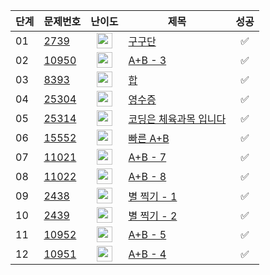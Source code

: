| **단계** | **문제번호** | **난이도** | **제목** | **성공** |
|--------|----------|:---------:|--------|:--------:|
| 01     | [2739](https://www.acmicpc.net/problem/2739)   | <img src="../../images/브5.svg" alt="브5" width="25"/> | [구구단](./03_solution/01_2739.md) | ✅ |
| 02     | [10950](https://www.acmicpc.net/problem/10950) | <img src="../../images/브5.svg" alt="브5" width="25"/> | [A+B - 3](./03_solution/02_10950.md) | ✅ |
| 03     | [8393](https://www.acmicpc.net/problem/8393)   | <img src="../../images/브5.svg" alt="브5" width="25"/> | [합](./03_solution/03_8393.md) | ✅ |
| 04     | [25304](https://www.acmicpc.net/problem/25304)   | <img src="../../images/브4.svg" alt="브4" width="25"/> | [영수증](./03_solution/04_25304.md) | ✅ |
| 05     | [25314](https://www.acmicpc.net/problem/25314)   | <img src="../../images/브5.svg" alt="브5" width="25"/> | [코딩은 체육과목 입니다](./03_solution/05_25314.md) | ✅ |
| 06     | [15552](https://www.acmicpc.net/problem/15552)   | <img src="../../images/브4.svg" alt="브4" width="25"/> | [빠른 A+B](./03_solution/06_15552.md) | ✅ |
| 07     | [11021](https://www.acmicpc.net/problem/11021)   | <img src="../../images/브5.svg" alt="브5" width="25"/> | [A+B - 7](./03_solution/07_11021.md) | ✅ |
| 08     | [11022](https://www.acmicpc.net/problem/11022)   | <img src="../../images/브5.svg" alt="브5" width="25"/> | [A+B - 8](./03_solution/08_11022.md) | ✅ |
| 09     | [2438](https://www.acmicpc.net/problem/2438)   | <img src="../../images/브5.svg" alt="브5" width="25"/> | [별 찍기 - 1](./03_solution/09_2438.md) | ✅ |
| 10     | [2439](https://www.acmicpc.net/problem/2439)   | <img src="../../images/브4.svg" alt="브4" width="25"/> | [별 찍기 - 2](./03_solution/10_2439.md) | ✅ |
| 11     | [10952](https://www.acmicpc.net/problem/10952)   | <img src="../../images/브5.svg" alt="브5" width="25"/> | [A+B - 5](./03_solution/11_10952.md) | ✅ |
| 12     | [10951](https://www.acmicpc.net/problem/10951)   | <img src="../../images/브5.svg" alt="브5" width="25"/> | [A+B - 4](./03_solution/12_10951.md) | ✅ |

